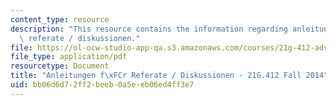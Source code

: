 ```yaml
---
content_type: resource
description: "This resource contains the information regarding anleitungen f\xFCr\
  \ referate / diskussionen."
file: https://ol-ocw-studio-app-qa.s3.amazonaws.com/courses/21g-412-advanced-german-literature-culture-madness-murder-mysteries-fall-2014/bb06d6d72ff2beeb0a5eeb06ed4ff3e7_MIT21G_412F14_Wk2-3_ANLE.pdf
file_type: application/pdf
resourcetype: Document
title: "Anleitungen f\xFCr Referate / Diskussionen - 21G.412 Fall 2014"
uid: bb06d6d7-2ff2-beeb-0a5e-eb06ed4ff3e7
---
```

